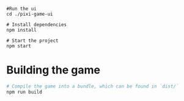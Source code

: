 ```
#Run the ui
cd ./pixi-game-ui

# Install dependencies
npm install

# Start the project
npm start
```

# Building the game

```sh
# Compile the game into a bundle, which can be found in `dist/`
npm run build
```